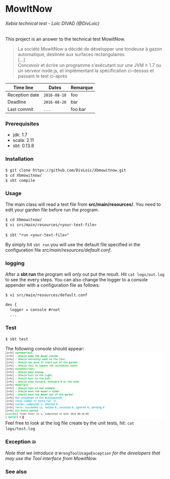 # MowItNow
###### Xebia technical test - Loïc DIVAD (@DivLoic)

This project is an answer to the technical test MowitNow.
> La société MowItNow a décidé de développer une tondeuse à gazon automatique, destinée aux surfaces rectangulaires.        
> [...]       
> Concevoir et écrire un programme s'exécutant sur une JVM ≥ 1.7 ou un serveur node.js, et implémentant 
> la spécification ci-dessus et passant le test ci-après

Time line       | Dates          | Remarque
----------------|----------------|----------------
Reception date  | `2016-08-10`   | foo
Deadline        | `2016-08-20`   | bar
Last commit     | `...`          | foo bar

### Prerequisites

- jdk: 1.7 
- scala: 2.11
- sbt: 0.13.8 

### Installation
 
```{bash}
$ git clone https://github.com/DivLoic/Xbmowitnow.git
$ cd Xbmowitnow/
$ sbt compile 
```

### Usage

The main class will read a text file from **src/main/resources/**. You need to edit your garden file 
before run the program.
```{bash}
$ cd Xbmowitnow/
$ vi src/main/resources/<your-text-file>

$ sbt "run <your-text-file>" 
```
By simply hit `sbt run` you will use the default file specified in the configuration file 
*src/main/resources/default.conf*. 

### logging

After a **sbt run** the program will only out put the result. Hit `cat logs/out.log` to see the every steps.
You can also change the logger to a console appender with a configuration file as follows:
```{bash}
$ vi src/main/resources/default.conf
```
```{text}
dev {
  logger = console #root
  ...
```

### Test

```{bash}
$ sbt test
```
The following console should appear:
![test stack](https://github.com/DivLoic/Xbmowitnow/raw/master/src/main/resources/img/sbt_test.png)
Feel free to look at the log file create by the unit tests, hit: `cat logs/test.log`


### Exception :collision:
*Note that we introduce a* `WrongToolUsageException` *for the developers that may use
the Tool interface from MowitNow.*

### See also
